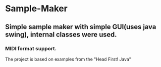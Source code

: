 # Sample-Maker

## Simple sample maker with simple GUI(uses java swing), internal classes were used. 
### MIDI format support.

The project is based on examples from the "Head First! Java"
